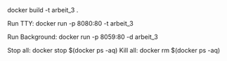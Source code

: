 docker build -t arbeit_3 .

Run TTY: docker run -p 8080:80 -t arbeit_3

Run Background: docker run -p 8059:80 -d arbeit_3


Stop all: docker stop $(docker ps -aq)
Kill all: docker rm $(docker ps -aq)